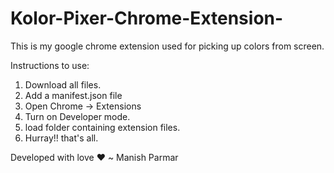 # Kolor-Pixer-Chrome-Extension-
This is my google chrome extension used for picking up colors from screen.

Instructions to use:

1. Download all files.
2. Add a manifest.json file
3. Open Chrome -> Extensions
4. Turn on Developer mode.
5. load folder containing extension files.
6. Hurray!! that's all.

Developed with love ❤️
~ Manish Parmar
